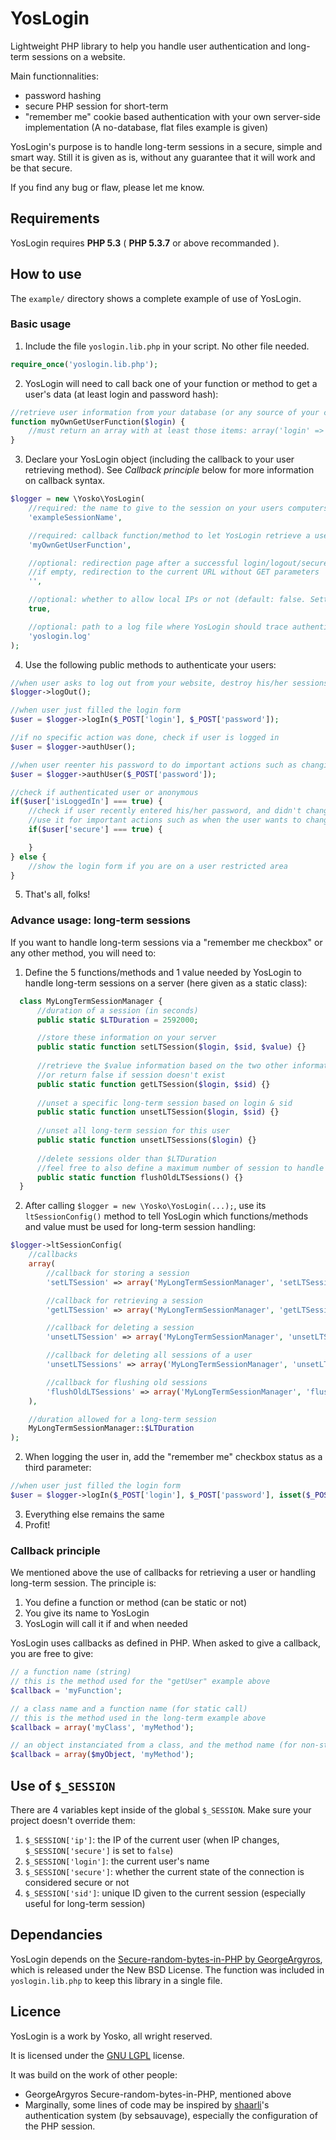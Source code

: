 YosLogin
=====

Lightweight PHP library to help you handle user authentication and long-term sessions on a website.

Main functionnalities:

* password hashing
* secure PHP session for short-term
* "remember me" cookie based authentication with your own server-side implementation (A no-database, flat files example is given)

YosLogin's purpose is to handle long-term sessions in a secure, simple and smart way.
Still it is given as is, without any guarantee that it will work and be that secure.

If you find any bug or flaw, please let me know.

## Requirements

YosLogin requires **PHP 5.3** ( **PHP 5.3.7** or above recommanded ).

## How to use

The ```example/``` directory shows a complete example of use of YosLogin. 

### Basic usage

1. Include the file ```yoslogin.lib.php``` in your script. No other file needed.

  ```php
  require_once('yoslogin.lib.php');
  ```
2. YosLogin will need to call back one of your function or method to get a user's data (at least login and password hash):

  ```php
  //retrieve user information from your database (or any source of your choice)
  function myOwnGetUserFunction($login) {
      //must return an array with at least those items: array('login' => '', 'password' => '')
  }
  ```
3. Declare your YosLogin object (including the callback to your user retrieving method). See *Callback principle* below for more information on callback syntax.
  ```php
  $logger = new \Yosko\YosLogin(
      //required: the name to give to the session on your users computers
      'exampleSessionName',

      //required: callback function/method to let YosLogin retrieve a user's login & password hash
      'myOwnGetUserFunction',

      //optional: redirection page after a successful login/logout/secure/unsecure
      //if empty, redirection to the current URL without GET parameters
      '',

      //optional: whether to allow local IPs or not (default: false. Setting it to true can be less secure but can also be useful for dev/debug purpose)
      true,

      //optional: path to a log file where YosLogin should trace authentication actions
      'yoslogin.log'
  );
  ```
4. Use the following public methods to authenticate your users:
  ```php
  //when user asks to log out from your website, destroy his/her sessions
  $logger->logOut();
  
  //when user just filled the login form
  $user = $logger->logIn($_POST['login'], $_POST['password']);
  
  //if no specific action was done, check if user is logged in
  $user = $logger->authUser();
  
  //when user reenter his password to do important actions such as changing email/password
  $user = $logger->authUser($_POST['password']);
  
  //check if authenticated user or anonymous
  if($user['isLoggedIn'] === true) {
      //check if user recently entered his/her password, and didn't change IP since
      //use it for important actions such as when the user wants to change his/her email or password
      if($user['secure'] === true) {

      }
  } else {
      //show the login form if you are on a user restricted area
  }
  ```
5. That's all, folks!

### Advance usage: long-term sessions

If you want to handle long-term sessions via a "remember me checkbox" or any other method, you will need to:

1. Define the 5 functions/methods and 1 value needed by YosLogin to handle long-term sessions on a server (here given as a static class):

  ```php
    class MyLongTermSessionManager {
		//duration of a session (in seconds)
        public static $LTDuration = 2592000;

        //store these information on your server
        public static function setLTSession($login, $sid, $value) {}
        
        //retrieve the $value information based on the two other information
        //or return false if session doesn't exist
        public static function getLTSession($login, $sid) {}
        
        //unset a specific long-term session based on login & sid
        public static function unsetLTSession($login, $sid) {}
        
        //unset all long-term session for this user
        public static function unsetLTSessions($login) {}
        
        //delete sessions older than $LTDuration
        //feel free to also define a maximum number of session to handle at the same time
        public static function flushOldLTSessions() {}
    }
  ```
2. After calling ```$logger = new \Yosko\YosLogin(...);```, use its ```ltSessionConfig()``` method to tell YosLogin which functions/methods and value must be used for long-term session handling:

  ```php
  $logger->ltSessionConfig(
      //callbacks
      array(
          //callback for storing a session
          'setLTSession' => array('MyLongTermSessionManager', 'setLTSession'),

          //callback for retrieving a session
          'getLTSession' => array('MyLongTermSessionManager', 'getLTSession'),

          //callback for deleting a session
          'unsetLTSession' => array('MyLongTermSessionManager', 'unsetLTSession'),

          //callback for deleting all sessions of a user
          'unsetLTSessions' => array('MyLongTermSessionManager', 'unsetLTSessions'),

          //callback for flushing old sessions
          'flushOldLTSessions' => array('MyLongTermSessionManager', 'flushOldLTSessions')
      ),

      //duration allowed for a long-term session
      MyLongTermSessionManager::$LTDuration
  );
  ```
2. When logging the user in, add the "remember me" checkbox status as a third parameter:

  ```php
  //when user just filled the login form
  $user = $logger->logIn($_POST['login'], $_POST['password'], isset($_POST['remember']));
  ```
3. Everything else remains the same
4. Profit!

### Callback principle

We mentioned above the use of callbacks for retrieving a user or handling long-term session. The principle is:

1. You define a function or method (can be static or not)
2. You give its name to YosLogin
3. YosLogin will call it if and when needed

YosLogin uses callbacks as defined in PHP. When asked to give a callback, you are free to give:

```php
// a function name (string)
// this is the method used for the "getUser" example above
$callback = 'myFunction';

// a class name and a function name (for static call)
// this is the method used in the long-term example above
$callback = array('myClass', 'myMethod');

// an object instanciated from a class, and the method name (for non-static call)
$callback = array($myObject, 'myMethod');
```

## Use of ```$_SESSION```

There are 4 variables kept inside of the global ```$_SESSION```. Make sure your project doesn't override them:

1. ```$_SESSION['ip']```: the IP of the current user (when IP changes, ```$_SESSION['secure']``` is set to ```false```)
2. ```$_SESSION['login']```: the current user's name
3. ```$_SESSION['secure']```: whether the current state of the connection is considered secure or not
4. ```$_SESSION['sid']```: unique ID given to the current session (especially useful for long-term session)

## Dependancies

YosLogin depends on the [Secure-random-bytes-in-PHP by GeorgeArgyros](https://github.com/GeorgeArgyros/Secure-random-bytes-in-PHP/), which is released under the New BSD License. The function was included in ```yoslogin.lib.php``` to keep this library in a single file.

## Licence

YosLogin is a work by Yosko, all wright reserved.

It is licensed under the [GNU LGPL](http://www.gnu.org/licenses/lgpl.html) license.

It was build on the work of other people:
* GeorgeArgyros Secure-random-bytes-in-PHP, mentioned above
* Marginally, some lines of code may be inspired by [shaarli](https://github.com/sebsauvage/Shaarli)'s authentication system (by sebsauvage), especially the configuration of the PHP session.